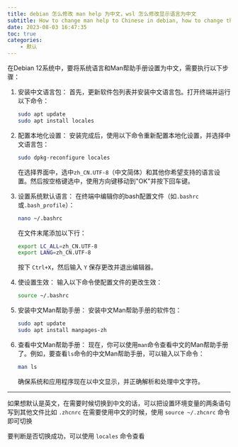 ```yaml
---
title: debian 怎么修改 man help 为中文，wsl 怎么修改显示语言为中文
subtitle: How to change man help to Chinese in debian, how to change the display language of wsl to Chinese
date: 2023-08-03 16:47:35
toc: true
categories: 
    - 默认
---
```



在Debian 12系统中，要将系统语言和Man帮助手册设置为中文，需要执行以下步骤：

1. 安装中文语言包：
   首先，更新软件包列表并安装中文语言包。打开终端并运行以下命令：

   ```bash
   sudo apt update
   sudo apt install locales
   ```

2. 配置本地化设置：
   安装完成后，使用以下命令重新配置本地化设置，并选择中文语言包：

   ```bash
   sudo dpkg-reconfigure locales
   ```

   在选择界面中，选中`zh_CN.UTF-8`（中文简体）和其他你希望支持的语言设置。然后按空格键选中，使用方向键移动到"OK"并按下回车键。

3. 设置系统默认语言：
   在终端中编辑你的bash配置文件（如`.bashrc`或`.bash_profile`）：

   ```bash
   nano ~/.bashrc
   ```

   在文件末尾添加以下行：

   ```bash
   export LC_ALL=zh_CN.UTF-8
   export LANG=zh_CN.UTF-8
   ```

   按下 `Ctrl+X`，然后输入 `Y` 保存更改并退出编辑器。

4. 使设置生效：
   输入以下命令使配置文件的更改生效：

   ```bash
   source ~/.bashrc
   ```

5. 安装中文Man帮助手册：
   安装中文Man帮助手册的软件包：

   ```bash
   sudo apt update
   sudo apt install manpages-zh
   ```

6. 查看中文Man帮助手册：
   现在，你可以使用`man`命令查看中文的Man帮助手册了。例如，要查看`ls`命令的中文Man帮助手册，可以输入以下命令：

   ```bash
   man ls
   ```

   确保系统和应用程序现在以中文显示，并正确解析和处理中文字符。

---
如果想默认是英文，在需要时候切换到中文的话，可以把设置环境变量的两条语句写到其他文件比如 `.zhcnrc` 在需要使用中文的时候，使用 `source ~/.zhcnrc` 命令即可切换

要判断是否切换成功，可以使用 `locales` 命令查看